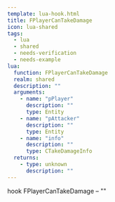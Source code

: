 ```yaml
---
template: lua-hook.html
title: FPlayerCanTakeDamage
icon: lua-shared
tags:
  - lua
  - shared
  - needs-verification
  - needs-example
lua:
  function: FPlayerCanTakeDamage
  realm: shared
  description: ""
  arguments:
    - name: "pPlayer"
      description: ""
      type: Entity
    - name: "pAttacker"
      description: ""
      type: Entity
    - name: "info"
      description: ""
      type: CTakeDamageInfo
  returns:
    - type: unknown
      description: ""
---
```


<div class="lua__search__keywords">
hook FPlayerCanTakeDamage &#x2013; ""
</div>
